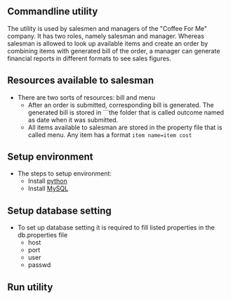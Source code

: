 ## Commandline utility
The utility is used by salesmen and managers of the "Coffee For Me" company.
It has two roles, namely salesman and manager.
Whereas salesman is allowed to look up available items and create an order
by combining items with generated bill of the order,
a manager can generate financial reports in different formats to see sales figures.

## Resources available to salesman

* There are two sorts of resources: bill and menu
    * After an order is submitted, corresponding bill is generated.
    The generated bill is stored in ```the folder that is called outcome named as date when it was submitted.
    * All items available to salesman are stored in the property file that is called menu.
    Any item has a format ```item name=item cost```

## Setup environment

* The steps to setup environment:
	* Install [python](https://www.python.org)
	* Install [MySQL](https://www.mysql.com)


## Setup database setting

* To set up database setting it is required to fill listed properties in the db.properties file
    * host
    * port
    * user
    * passwd

## Run utility